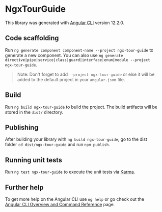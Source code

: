 # NgxTourGuide

This library was generated with [Angular CLI](https://github.com/angular/angular-cli) version 12.2.0.

## Code scaffolding

Run `ng generate component component-name --project ngx-tour-guide` to generate a new component. You can also use `ng generate directive|pipe|service|class|guard|interface|enum|module --project ngx-tour-guide`.
> Note: Don't forget to add `--project ngx-tour-guide` or else it will be added to the default project in your `angular.json` file. 

## Build

Run `ng build ngx-tour-guide` to build the project. The build artifacts will be stored in the `dist/` directory.

## Publishing

After building your library with `ng build ngx-tour-guide`, go to the dist folder `cd dist/ngx-tour-guide` and run `npm publish`.

## Running unit tests

Run `ng test ngx-tour-guide` to execute the unit tests via [Karma](https://karma-runner.github.io).

## Further help

To get more help on the Angular CLI use `ng help` or go check out the [Angular CLI Overview and Command Reference](https://angular.io/cli) page.
